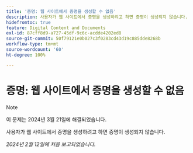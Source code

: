 ```yaml
---
title: '증명: 웹 사이트에서 증명을 생성할 수 없음'
description: 사용자가 웹 사이트에서 증명을 생성하려고 하면 증명이 생성되지 않습니다.
hidefromtoc: true
feature: Digital Content and Documents
exl-id: 87cff8d9-a727-45df-9c6c-acdde4202ed8
source-git-commit: 50f79121e0b027c3f0283cd43d19c885dde8268b
workflow-type: tm+mt
source-wordcount: '60'
ht-degree: 100%

---
```


# 증명: 웹 사이트에서 증명을 생성할 수 없음

>[!NOTE]
>
>이 문제는 2024년 3월 21일에 해결되었습니다.

사용자가 웹 사이트에서 증명을 생성하려고 하면 증명이 생성되지 않습니다.

_2024년 2월 12일에 처음 보고되었습니다._
